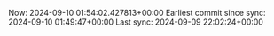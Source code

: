 Now: 2024-09-10 01:54:02.427813+00:00 Earliest commit since sync: 2024-09-10 01:49:47+00:00 Last sync: 2024-09-09 22:02:24+00:00
